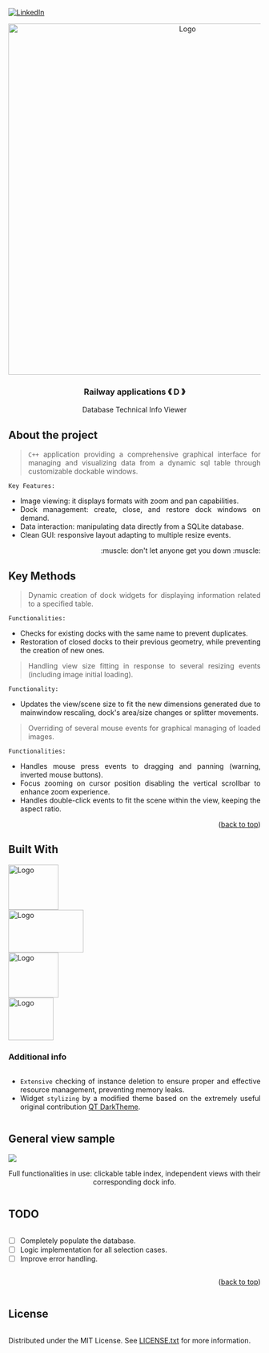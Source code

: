 [![LinkedIn][linkedin-shield]][linkedin-url]

<!-- PROJECT LOGO -->
<div align="center">
  <a align="center">
    <img src="https://github.com/criogenox/E-Symbolic-Railway-Dynamics-Formulation/assets/53323058/fa3fdd3b-06d8-4c92-aa6f-c53375bcf65a.png" alt="Logo" width="700">
  </a>
  <h3 align="center">Railway applications &#x300A; D &#x300B;</h3>
  <p align="center">
    Database Technical Info Viewer
  </p>
</div>

## About the project

<div align="justify">
  <p>
  
> `C++` application providing a comprehensive graphical interface for managing and visualizing data from a dynamic sql table through customizable dockable windows.

`Key Features:`
- Image viewing: it displays formats with zoom and pan capabilities.
- Dock management: create, close, and restore dock windows on demand.
- Data interaction: manipulating data directly from a SQLite database.
- Clean GUI: responsive layout adapting to multiple resize events.
   </p>
       <p align="right">
    :muscle: don't let anyone get you down :muscle:
  </p> 
   <div>

## Key Methods

<div align="justify">
  <p>

> Dynamic creation of dock widgets for displaying information related to a specified table.

`Functionalities:`
- Checks for existing docks with the same name to prevent duplicates.
- Restoration of closed docks to their previous geometry, while preventing the creation of new ones.

> Handling view size fitting in response to several resizing events (including image initial loading).

`Functionality:`
- Updates the view/scene size to fit the new dimensions generated due to mainwindow rescaling, dock's area/size changes or splitter movements.

> Overriding of several mouse events for graphical managing of loaded images.

`Functionalities:`
- Handles mouse press events to dragging and panning (warning, inverted mouse buttons).
- Focus zooming on cursor position disabling the vertical scrollbar to enhance zoom experience.
- Handles double-click events to fit the scene within the view, keeping the aspect ratio.
   </p>
   <div>

<p align="right">(<a href="#top">back to top</a>)</p>

## Built With

<div style="display: flex; flex-direction: column; align=center">
    <img class="img"src="https://github.com/criogenox/B_ECC-Cpp-version_plot-capabilities_noGUI/assets/53323058/1fdf2d22-fb04-45aa-9db0-8bd973942914.png" alt="Logo" width="100" height="90"/>
    <img class="img"src="https://github.com/criogenox/D-Technical-Railway-Data-Viewer-from-SQLitedb/assets/53323058/c17664ed-56c6-4479-959c-844f744bc47b.png" alt="Logo" width="150" height="85"/>
    <img class="img"src="https://github.com/criogenox/B_ECC-Cpp-version_plot-capabilities_noGUI/assets/53323058/6870b0b2-403c-49da-b745-5714b08f4a73.png" alt="Logo" width="100" height="90"/>
    <img class="img"src="https://github.com/criogenox/B_ECC-Cpp-version_plot-capabilities_noGUI/assets/53323058/781b169a-440c-4c8a-9fbb-caa5ce150d13.png" alt="Logo" width="90" height="85"/>

### Additional info

* `Extensive` checking of instance deletion to ensure proper and effective resource management, preventing memory leaks.
* Widget `stylizing` by a modified theme based on the extremely useful original contribution [QT DarkTheme][qtdarktheme-url].

##  General view sample

<div align="justify"> 
  <!-- <img align="right" src="https://user-images.githubusercontent.com/53323058/230650942-4c2e0ad4-2d52-46fe-aa67-8860c642e5f6.png" width="500"> -->
<img align="center" src="https://github.com/criogenox/D-Technical-Railway-Data-Viewer-from-SQLitedb/assets/53323058/3346ae8d-bf79-49cc-b1fd-292e3448c33c.png">
   </p>
       <p align="center">
Full functionalities in use:  clickable table index, independent views with their corresponding dock info.
  </p> 
</div>

<!-- ROADMAP -->
## TODO

- [ ] Completely populate the database.
- [ ] Logic implementation for all selection cases.
- [ ] Improve error handling.

<p align="right">(<a href="#top">back to top</a>)</p>

<!-- LICENSE -->
## License

Distributed under the MIT License. See [LICENSE.txt][license-url] for more information.

<!-- MARKDOWN LINKS & IMAGES -->
<!-- https://www.markdownguide.org/basic-syntax/#reference-style-links -->
[linkedin-shield]: https://user-images.githubusercontent.com/53323058/230575198-fa1acbf4-8f82-4d8e-b245-3979276bc240.png
[linkedin-url]: https://www.linkedin.com/in/criogenox/
[qtdarktheme-url]: https://github.com/keshav-sahu7/qt-dark-theme
[license-url]: https://github.com/criogenox/D-Technical-Railway-Data-Viewer-from-SQLitedb/tree/main?tab=MIT-1-ov-file
